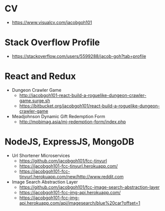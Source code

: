 # CV
  - https://www.visualcv.com/jacobgoh101
  
# Stack Overflow Profile
  - https://stackoverflow.com/users/5599288/jacob-goh?tab=profile

# React and Redux
  - Dungeon Crawler Game 
    - http://jacobgoh101-react-build-a-roguelike-dungeon-crawler-game.surge.sh
    - https://bitbucket.org/jacobgoh101/react-build-a-roguelike-dungeon-crawler-game
  - Meadjohnson Dynamic Gift Redemption Form
    - http://mobimag.asia/mj-redemption-form/index.php

# NodeJS, ExpressJS, MongoDB
  - Url Shortener Microservices
    - https://github.com/jacobgoh101/fcc-tinyurl
    - https://jacobgoh101-fcc-tinyurl.herokuapp.com/
    - https://jacobgoh101-fcc-tinyurl.herokuapp.com/new/http://www.reddit.com
  - Image Search Abstraction Layer 
    - https://github.com/jacobgoh101/fcc-image-search-abstraction-layer
    - https://jacobgoh101-fcc-img-api.herokuapp.com/
    - https://jacobgoh101-fcc-img-api.herokuapp.com/api/imagesearch/blue%20car?offset=1
